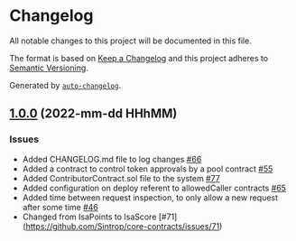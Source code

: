 # Changelog

All notable changes to this project will be documented in this file.

The format is based on [Keep a Changelog](https://keepachangelog.com/en/1.0.0/)
and this project adheres to [Semantic Versioning](https://semver.org/spec/v2.0.0.html).

Generated by [`auto-changelog`](https://github.com/CookPete/auto-changelog).

## [1.0.0]() (2022-mm-dd HHhMM)

### Issues

- Added CHANGELOG.md file to log changes [#66](https://github.com/Sintrop/core-contracts/issues/66)
- Added a contract to control token approvals by a pool contract [#55](https://github.com/Sintrop/core-contracts/issues/55)
- Added ContributorContract.sol file to the system [#77](https://github.com/Sintrop/core-contracts/issues/77)
- Added configuration on deploy referent to allowedCaller contracts [#65](https://github.com/Sintrop/core-contracts/issues/65)
- Added time between request inspection, to only allow a new request after some time [#46](https://github.com/Sintrop/core-contracts/issues/46)
- Changed from IsaPoints to IsaScore [#71] (https://github.com/Sintrop/core-contracts/issues/71)
